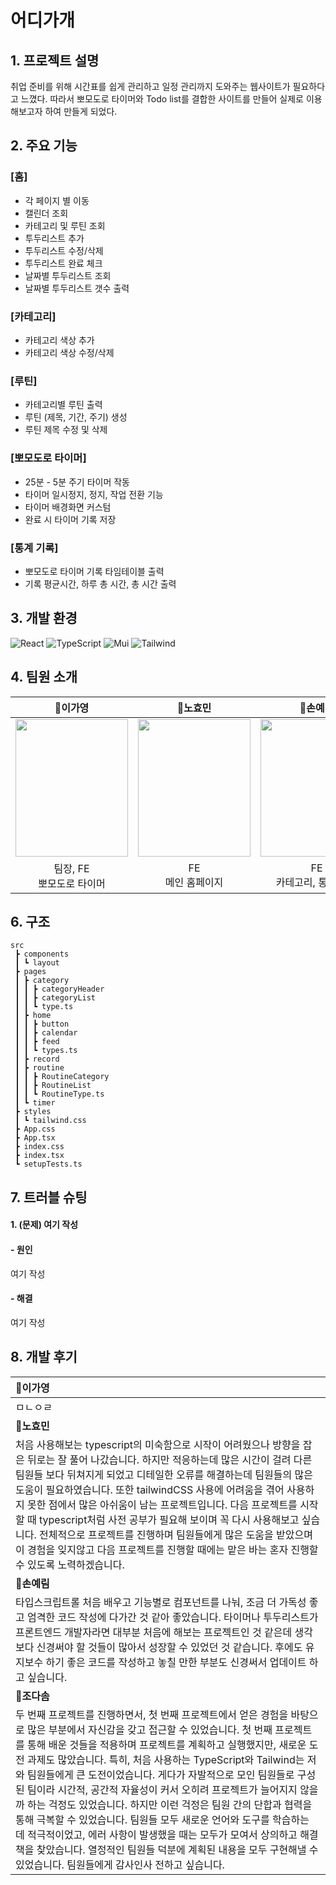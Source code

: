 # 어디가개

## 1. 프로젝트 설명

취업 준비를 위해 시간표를 쉽게 관리하고 일정 관리까지 도와주는 웹사이트가 필요하다고 느꼈다. 따라서 뽀모도로 타이머와 Todo list를 결합한 사이트를 만들어 실제로 이용해보고자 하여 만들게 되었다.

## 2. 주요 기능

### [홈]

- 각 페이지 별 이동
- 캘린더 조회
- 카테고리 및 루틴 조회
- 투두리스트 추가
- 투두리스트 수정/삭제
- 투두리스트 완료 체크
- 날짜별 투두리스트 조회
- 날짜별 투두리스트 갯수 출력

### [카테고리]

- 카테고리 색상 추가
- 카테고리 색상 수정/삭제

### [루틴]

- 카테고리별 루틴 출력
- 루틴 (제목, 기간, 주기) 생성
- 루틴 제목 수정 및 삭제

### [뽀모도로 타이머]

- 25분 - 5분 주기 타이머 작동
- 타이머 일시정지, 정지, 작업 전환 기능
- 타이머 배경화면 커스텀
- 완료 시 타이머 기록 저장

### [통계 기록]

- 뽀모도로 타이머 기록 타임테이블 출력
- 기록 평균시간, 하루 총 시간, 총 시간 출력

## 3. 개발 환경

![React](https://img.shields.io/badge/React-20232A?style=for-the-badge&logo=react&logoColor=61DAFB) ![TypeScript](https://img.shields.io/badge/TypeScript-3178C6?style=for-the-badge&logo=typescript&logoColor=white) ![Mui](https://img.shields.io/badge/Mui-007FFF?style=for-the-badge&logo=mui&logoColor=white) ![Tailwind](https://img.shields.io/badge/TailwindCSS-06B6D4?style=for-the-badge&logo=TailwindCSS&logoColor=white)

## 4. 팀원 소개

|                                  🐰**이가영**                                  |                            🐣**노효민**                             |                            🐼**손예림**                             |                                  🐹**조다솜**                                  |
| :----------------------------------------------------------------------------: | :-----------------------------------------------------------------: | :-----------------------------------------------------------------: | :----------------------------------------------------------------------------: |
| <img src="https://i.ibb.co/7yBsKX8/porfolio-profile.jpg" height=220 width=180> | <img src="https://i.ibb.co/Hd9Pz5B/image.jpg" height=220 width=180> | <img src="https://i.ibb.co/DpmsYD3/image.png" height=220 width=180> | <img src="https://i.ibb.co/L0wswBF/removebg-preview.png" height=220 width=180> |
|                          팀장, FE<br>뽀모도로 타이머                           |                         FE<br>메인 홈페이지                         |                      FE<br>카테고리, 통계 기록                      |                               FE<br>루틴 페이지                                |

## 6. 구조

```
src
 ┣ components
 ┃ ┗ layout
 ┣ pages
 ┃ ┣ category
 ┃ ┃ ┣ categoryHeader
 ┃ ┃ ┣ categoryList
 ┃ ┃ ┗ type.ts
 ┃ ┣ home
 ┃ ┃ ┣ button
 ┃ ┃ ┣ calendar
 ┃ ┃ ┣ feed
 ┃ ┃ ┗ types.ts
 ┃ ┣ record
 ┃ ┣ routine
 ┃ ┃ ┣ RoutineCategory
 ┃ ┃ ┣ RoutineList
 ┃ ┃ ┗ RoutineType.ts
 ┃ ┗ timer
 ┣ styles
 ┃ ┗ tailwind.css
 ┣ App.css
 ┣ App.tsx
 ┣ index.css
 ┣ index.tsx
 ┗ setupTests.ts
```

## 7. 트러블 슈팅

#### 1. (문제) 여기 작성

#### - 원인

여기 작성

#### - 해결

여기 작성

## 8. 개발 후기

| 🐰**이가영**                                                                                                                                                                                                                                                                                                                                                                                                                                                                                                                                                                                                                                                                                                                                                             |
| :----------------------------------------------------------------------------------------------------------------------------------------------------------------------------------------------------------------------------------------------------------------------------------------------------------------------------------------------------------------------------------------------------------------------------------------------------------------------------------------------------------------------------------------------------------------------------------------------------------------------------------------------------------------------------------------------------------------------------------------------------------------------- |
| ㅁㄴㅇㄹ                                                                                                                                                                                                                                                                                                                                                                                                                                                                                                                                                                                                                                                                                                                                                                 |
| 🐣**노효민**                                                                                                                                                                                                                                                                                                                                                                                                                                                                                                                                                                                                                                                                                                                                                             |
| 처음 사용해보는 typescript의 미숙함으로 시작이 어려웠으나 방향을 잡은 뒤로는 잘 풀어 나갔습니다. 하지만 적응하는데 많은 시간이 걸려 다른 팀원들 보다 뒤쳐지게 되었고 디테일한 오류를 해결하는데 팀원들의 많은 도움이 필요하였습니다. 또한 tailwindCSS 사용에 어려움을 겪어 사용하지 못한 점에서 많은 아쉬움이 남는 프로젝트입니다. 다음 프로젝트를 시작할 때 typescript처럼 사전 공부가 필요해 보이며 꼭 다시 사용해보고 싶습니다. 전체적으로 프로젝트를 진행하며 팀원들에게 많은 도움을 받았으며 이 경험을 잊지않고 다음 프로젝트를 진행할 때에는 맡은 바는 혼자 진행할 수 있도록 노력하겠습니다.                                                                                                                                                                       |
| 🐼**손예림**                                                                                                                                                                                                                                                                                                                                                                                                                                                                                                                                                                                                                                                                                                                                                             |
| 타입스크립트롤 처음 배우고 기능별로 컴포넌트를 나눠, 조금 더 가독성 좋고 엄격한 코드 작성에 다가간 것 같아 좋았습니다. 타이머나 투두리스트가 프론트엔드 개발자라면 대부분 처음에 해보는 프로젝트인 것 같은데 생각보다 신경써야 할 것들이 많아서 성장할 수 있었던 것 같습니다. 후에도 유지보수 하기 좋은 코드를 작성하고 놓칠 만한 부분도 신경써서 업데이트 하고 싶습니다.                                                                                                                                                                                                                                                                                                                                                                                                |
| 🐹**조다솜**                                                                                                                                                                                                                                                                                                                                                                                                                                                                                                                                                                                                                                                                                                                                                             |
| 두 번째 프로젝트를 진행하면서, 첫 번째 프로젝트에서 얻은 경험을 바탕으로 많은 부분에서 자신감을 갖고 접근할 수 있었습니다. 첫 번째 프로젝트를 통해 배운 것들을 적용하며 프로젝트를 계획하고 실행했지만, 새로운 도전 과제도 많았습니다. 특히, 처음 사용하는 TypeScript와 Tailwind는 저와 팀원들에게 큰 도전이었습니다. 게다가 자발적으로 모인 팀원들로 구성된 팀이라 시간적, 공간적 자율성이 커서 오히려 프로젝트가 늘어지지 않을까 하는 걱정도 있었습니다. 하지만 이런 걱정은 팀원 간의 단합과 협력을 통해 극복할 수 있었습니다. 팀원들 모두 새로운 언어와 도구를 학습하는 데 적극적이었고, 에러 사항이 발생했을 때는 모두가 모여서 상의하고 해결책을 찾았습니다. 열정적인 팀원들 덕분에 계획된 내용을 모두 구현해낼 수 있었습니다. 팀원들에게 감사인사 전하고 싶습니다. |
